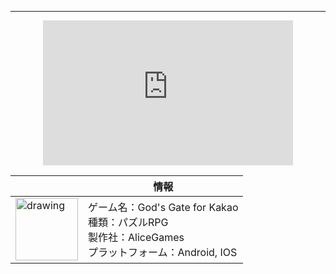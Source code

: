 
_ _ _

<iframe style="display: block; margin-left: auto; margin-right: auto;" width="400" height="232" src="https://www.youtube.com/embed/rbdGgVZAMK8?controls=0" frameborder="0" allow="accelerometer; autoplay; encrypted-media; gyroscope; picture-in-picture" allowfullscreen></iframe>

|  | 情報 |
|---|------------------------------------------------------|
| <img style="display: block; margin-left: auto; margin-right: auto;"  src="https://msh0411.github.io/assets/GodsGate_03.jpg" alt="drawing" width="100"/> | ゲーム名：God's Gate for Kakao<br>種類：パズルRPG<br>製作社：AliceGames<br>プラットフォーム：Android, IOS|

